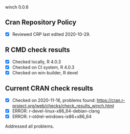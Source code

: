 winch 0.0.6

## Cran Repository Policy

- [x] Reviewed CRP last edited 2020-10-29.

## R CMD check results

- [x] Checked locally, R 4.0.3
- [x] Checked on CI system, R 4.0.3
- [x] Checked on win-builder, R devel

## Current CRAN check results

- [x] Checked on 2020-11-16, problems found: https://cran.r-project.org/web/checks/check_results_winch.html
- [x] ERROR: r-devel-linux-x86_64-debian-clang
- [x] ERROR: r-oldrel-windows-ix86+x86_64

Addressed all problems.
